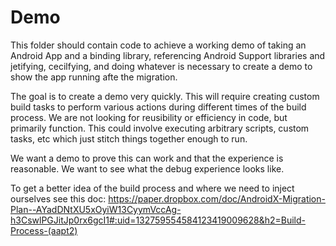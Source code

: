 # Demo

This folder should contain code to achieve a working demo of taking an Android App and a binding library, referencing Android Support libraries and jetifying, cecilfying, and doing whatever is necessary to create a demo to show the app running afte the migration.

The goal is to create a demo very quickly.  This will require creating custom build tasks to perform various actions during different times of the build process.  We are not looking for reusibility or efficiency in code, but primarily function.  This could involve executing arbitrary scripts, custom tasks, etc which just stitch things together enough to run.

We want a demo to prove this can work and that the experience is reasonable.  We want to see what the debug experience looks like.

To get a better idea of the build process and where we need to inject ourselves see this doc: https://paper.dropbox.com/doc/AndroidX-Migration-Plan--AYadDNtXU5xOyiW13CyymVccAg-h3CswlPGJitJp0rx6gcI1#:uid=132759554584123419009628&h2=Build-Process-(aapt2)
